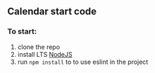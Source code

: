 ## Calendar start code ##

### To start: ###
1. clone the repo
2. install LTS [NodeJS](https://nodejs.org/en/)
3. run `npm install` to to use eslint in the project